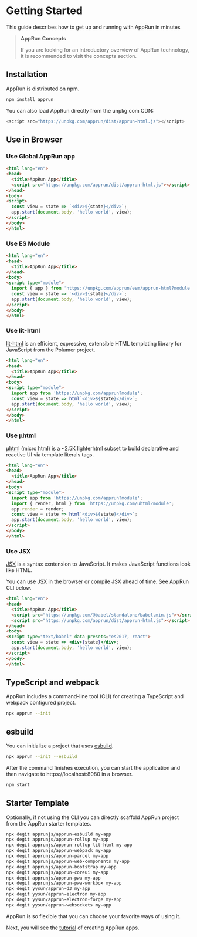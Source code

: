 # Getting Started

This guide describes how to get up and running with AppRun in minutes

> **AppRun Concepts**
>
> If you are looking for an introductory overview of AppRun technology, it is recommended to visit the concepts section.


## Installation

AppRun is distributed on npm.
```sh
npm install apprun
```

You can also load AppRun directly from the unpkg.com CDN:

```javascript
<script src="https://unpkg.com/apprun/dist/apprun-html.js"></script>
```

## Use in Browser

### Use Global AppRun app

```html
<html lang="en">
<head>
  <title>AppRun App</title>
  <script src="https://unpkg.com/apprun/dist/apprun-html.js"></script>
</head>
<body>
<script>
  const view = state => `<div>${state}</div>`;
  app.start(document.body, 'hello world', view);
</script>
</body>
</html>
```


### Use ES Module

```html
<html lang="en">
<head>
  <title>AppRun App</title>
</head>
<body>
<script type="module">
  import { app } from 'https://unpkg.com/apprun/esm/apprun-html?module';
  const view = state => `<div>${state}</div>`;
  app.start(document.body, 'hello world', view);
</script>
</body>
</html>
```

### Use lit-html

[lit-html](https://lit-html.polymer-project.org/) is an efficient, expressive, extensible HTML templating library for JavaScript from the Polumer project.
```html
<html lang="en">
<head>
  <title>AppRun App</title>
</head>
<body>
<script type="module">
  import app from 'https://unpkg.com/apprun?module';
  const view = state => html`<div>${state}</div>`;
  app.start(document.body, 'hello world', view);
</script>
</body>
</html>
```

### Use µhtml

[µhtml](https://github.com/WebReflection/uhtml) (micro html) is a ~2.5K lighterhtml subset to build declarative and reactive UI via template literals tags.

```html
<html lang="en">
<head>
  <title>AppRun App</title>
</head>
<body>
<script type="module">
  import app from 'https://unpkg.com/apprun?module';
  import { render, html } from 'https://unpkg.com/uhtml?module';
  app.render = render;
  const view = state => html`<div>${state}</div>`;
  app.start(document.body, 'hello world', view);
</script>
</body>
</html>
```

### Use JSX

[JSX](https://reactjs.org/docs/introducing-jsx.html) is a syntax exntension to JavaScript. It makes JavaScript functions look like HTML.

You can use JSX in the browser or compile JSX ahead of time. See AppRun CLI below.

```html
<html lang="en">
<head>
  <title>AppRun App</title>
  <script src="https://unpkg.com/@babel/standalone/babel.min.js"></script>
  <script src="https://unpkg.com/apprun/dist/apprun-html.js"></script>
</head>
<body>
<script type="text/babel" data-presets="es2017, react">
  const view = state => <div>{state}</div>;
  app.start(document.body, 'hello world', view);
</script>
</body>
</html>
```

## TypeScript and webpack

AppRun includes a command-line tool (CLI) for creating a TypeScript and webpack configured project.

```sh
npx apprun --init
```

## esbuild

You can initialize a project that uses [esbuild](https://esbuild.github.io/).

```sh
npx apprun --init --esbuild
```

After the command finishes execution, you can start the application and then navigate to https://localhost:8080 in a browser.

```sh
npm start
```

## Starter Template

Optionally, if not using the CLI you can directly scaffold AppRun project from the AppRun starter templates.
```sh
npx degit apprunjs/apprun-esbuild my-app
npx degit apprunjs/apprun-rollup my-app
npx degit apprunjs/apprun-rollup-lit-html my-app
npx degit apprunjs/apprun-webpack my-app
npx degit apprunjs/apprun-parcel my-app
npx degit apprunjs/apprun-web-components my-app
npx degit apprunjs/apprun-bootstrap my-app
npx degit apprunjs/apprun-coreui my-app
npx degit apprunjs/apprun-pwa my-app
npx degit apprunjs/apprun-pwa-workbox my-app
npx degit yysun/apprun-d3 my-app
npx degit yysun/apprun-electron my-app
npx degit yysun/apprun-electron-forge my-app
npx degit yysun/apprun-websockets my-app
```

AppRun is so flexible that you can choose your favorite ways of using it.


Next, you will see the [tutorial](02-tutorial) of creating AppRun apps.